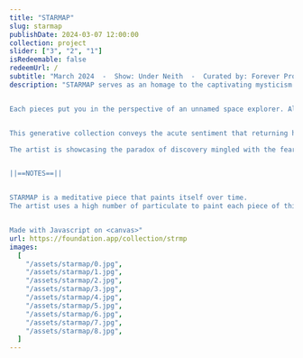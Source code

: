 ```yaml
---
title: "STARMAP"
slug: starmap
publishDate: 2024-03-07 12:00:00
collection: project
slider: ["3", "2", "1"]
isRedeemable: false
redeemUrl: /
subtitle: "March 2024  -  Show: Under Neith  -  Curated by: Forever Projects  -  Hosted by: Foundation"
description: "STARMAP serves as an homage to the captivating mysticism of the cosmos and the insidious fear that accompanies the exploration of the unknown. This artwork invites viewers to embark on a cosmic journey, celebrating the vastness of the universe.


Each pieces put you in the perspective of an unnamed space explorer. Alone and fully committed to charting the vastness of the cosmos. The explorer is never shown; instead, the viewer shares his point of view, experiencing both the awe and wonder of discovery and the profound feeling of solitude in a place that is far greater than us.


This generative collection conveys the acute sentiment that returning home is never guaranteed. As the explorer delves deeper into the cosmos, emotions like wonder and curiosity becomes entwined with the dread of isolation and the weight of emptiness that begins to envelop them.

The artist is showcasing the paradox of discovery mingled with the fear of losing connection with the familiar, a dichotomy resonating within every soul, akin to the emotions associated with significant life changes.


||==NOTES==||


STARMAP is a meditative piece that paints itself over time.
The artist uses a high number of particulate to paint each piece of this series. This collection has been built with contemplation in mind so take the time to kick back and enjoy the automated painting process (around 60s).


Made with Javascript on <canvas>"
url: https://foundation.app/collection/strmp
images:
  [
    "/assets/starmap/0.jpg",
    "/assets/starmap/1.jpg",
    "/assets/starmap/2.jpg",
    "/assets/starmap/3.jpg",
    "/assets/starmap/4.jpg",
    "/assets/starmap/5.jpg",
    "/assets/starmap/6.jpg",
    "/assets/starmap/7.jpg",
    "/assets/starmap/8.jpg",
  ]
---
```

